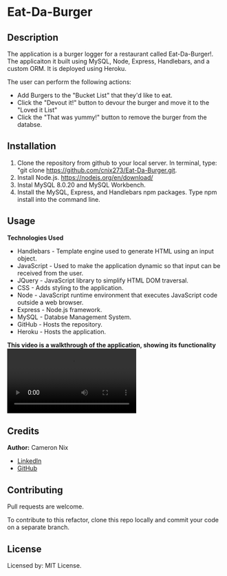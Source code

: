 # Eat-Da-Burger

## Description

The application is a burger logger for a restaurant called Eat-Da-Burger!. The applicaiton it built using MySQL, Node, Express, Handlebars, and a custom ORM. It is deployed using Heroku.

The user can perform the following actions:
* Add Burgers to the "Bucket List" that they'd like to eat.
* Click the "Devout it!" button to devour the burger and move it to the "Loved it List"
* Click the "That was yummy!" button to remove the burger from the databse.

## Installation

1. Clone the repository from github to your local server. In terminal, type: "git clone https://github.com/cnix273/Eat-Da-Burger.git.
2. Install Node.js. https://nodejs.org/en/download/
3. Instal MySQL 8.0.20 and MySQL Workbench.
4. Install the MySQL, Express, and Handlebars npm packages. Type npm install into the command line.

## Usage

**Technologies Used**
* Handlebars - Template engine used to generate HTML using an input object.
* JavaScript - Used to make the application dynamic so that input can be received from the user.
* JQuery - JavaScript library to simplify HTML DOM traversal.
* CSS - Adds styling to the application.
* Node - JavaScript runtime environment that executes JavaScript code outside a web browser.
* Express - Node.js framework.
* MySQL - Databse Management System.
* GitHub - Hosts the repository.
* Heroku - Hosts the application.

**This video is a walkthrough of the application, showing its functionality**
![Video Walkthrough](https://github.com/cnix273/Eat-Da-Burger/public/assets/blob/burger_walkthrough.mp4)

## Credits

**Author:** Cameron Nix
* [LinkedIn](https://www.linkedin.com/in/cameron-nix-a74aa1109/)
* [GitHub](https://github.com/cnix273)

## Contributing

Pull requests are welcome.

To contribute to this refactor, clone this repo locally and commit your code on a separate branch.

## License

Licensed by: MIT License.